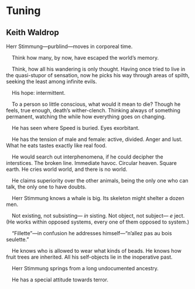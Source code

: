 # Tuning
## Keith Waldrop
Herr Stimmung—purblind—moves in corporeal time.

    Think how many, by now, have escaped the world’s memory.

    Think, how all his wandering is only thought. Having once tried to
live in the quasi-stupor of sensation, now he picks his way through
areas of spilth, seeking the least among infinite evils.

    His hope: intermittent.

    To a person so little conscious, what would it mean to die? Though
he feels, true enough, death’s wither-clench. Thinking always of
something permanent, watching the while how everything goes on
changing.

    He has seen where Speed is buried. Eyes exorbitant.

    He has the tension of male and female: active, divided. Anger and
lust. What he eats tastes exactly like real food.

    He would search out interphenomena, if he could decipher the
interstices. The broken line. Immediate havoc. Circular heaven.
Square earth. He cries world world, and there is no world.

    He claims superiority over the other animals, being the only one
who can talk, the only one to have doubts.

    Herr Stimmung knows a whale is big. Its skeleton might shelter a
dozen men.

    Not existing, not subsisting— _in_ sisting. Not object, not subject—
 _e_ ject. (He works within opposed systems, every one of them opposed
to system.)

    “Fillette”—in confusion he addresses himself—“n’allez pas au bois
seulette.”

    He knows who is allowed to wear what kinds of beads. He knows
how fruit trees are inherited. All his self-objects lie in the inoperative
past.

    Herr Stimmung springs from a long undocumented ancestry.

    He has a special attitude towards terror.
